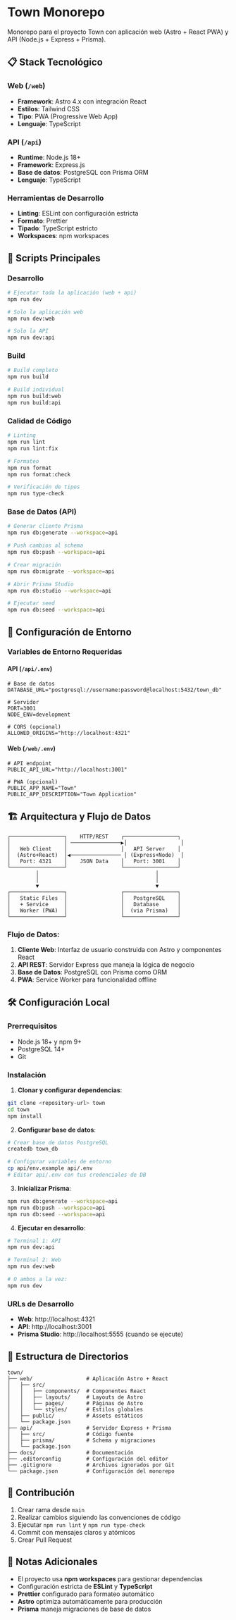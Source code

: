 # Town Monorepo

Monorepo para el proyecto Town con aplicación web (Astro + React PWA) y API (Node.js + Express + Prisma).

## 📋 Stack Tecnológico

### Web (`/web`)
- **Framework**: Astro 4.x con integración React
- **Estilos**: Tailwind CSS
- **Tipo**: PWA (Progressive Web App)
- **Lenguaje**: TypeScript

### API (`/api`)
- **Runtime**: Node.js 18+
- **Framework**: Express.js
- **Base de datos**: PostgreSQL con Prisma ORM
- **Lenguaje**: TypeScript

### Herramientas de Desarrollo
- **Linting**: ESLint con configuración estricta
- **Formato**: Prettier
- **Tipado**: TypeScript estricto
- **Workspaces**: npm workspaces

## 🚀 Scripts Principales

### Desarrollo
```bash
# Ejecutar toda la aplicación (web + api)
npm run dev

# Solo la aplicación web
npm run dev:web

# Solo la API
npm run dev:api
```

### Build
```bash
# Build completo
npm run build

# Build individual
npm run build:web
npm run build:api
```

### Calidad de Código
```bash
# Linting
npm run lint
npm run lint:fix

# Formateo
npm run format
npm run format:check

# Verificación de tipos
npm run type-check
```

### Base de Datos (API)
```bash
# Generar cliente Prisma
npm run db:generate --workspace=api

# Push cambios al schema
npm run db:push --workspace=api

# Crear migración
npm run db:migrate --workspace=api

# Abrir Prisma Studio
npm run db:studio --workspace=api

# Ejecutar seed
npm run db:seed --workspace=api
```

## 🔧 Configuración de Entorno

### Variables de Entorno Requeridas

#### API (`/api/.env`)
```env
# Base de datos
DATABASE_URL="postgresql://username:password@localhost:5432/town_db"

# Servidor
PORT=3001
NODE_ENV=development

# CORS (opcional)
ALLOWED_ORIGINS="http://localhost:4321"
```

#### Web (`/web/.env`)
```env
# API endpoint
PUBLIC_API_URL="http://localhost:3001"

# PWA (opcional)
PUBLIC_APP_NAME="Town"
PUBLIC_APP_DESCRIPTION="Town Application"
```

## 🏗️ Arquitectura y Flujo de Datos

```
┌─────────────────┐    HTTP/REST    ┌─────────────────┐
│                 │ ────────────────▶│                 │
│   Web Client    │                 │   API Server    │
│  (Astro+React)  │◀──────────────── │ (Express+Node)  │
│   Port: 4321    │    JSON Data    │   Port: 3001    │
└─────────────────┘                 └─────────────────┘
         │                                     │
         │                                     │
         ▼                                     ▼
┌─────────────────┐                 ┌─────────────────┐
│   Static Files  │                 │   PostgreSQL    │
│   + Service     │                 │   Database      │
│   Worker (PWA)  │                 │  (via Prisma)   │
└─────────────────┘                 └─────────────────┘
```

### Flujo de Datos:
1. **Cliente Web**: Interfaz de usuario construida con Astro y componentes React
2. **API REST**: Servidor Express que maneja la lógica de negocio
3. **Base de Datos**: PostgreSQL con Prisma como ORM
4. **PWA**: Service Worker para funcionalidad offline

## 🛠️ Configuración Local

### Prerrequisitos
- Node.js 18+ y npm 9+
- PostgreSQL 14+
- Git

### Instalación

1. **Clonar y configurar dependencias**:
```bash
git clone <repository-url> town
cd town
npm install
```

2. **Configurar base de datos**:
```bash
# Crear base de datos PostgreSQL
createdb town_db

# Configurar variables de entorno
cp api/env.example api/.env
# Editar api/.env con tus credenciales de DB
```

3. **Inicializar Prisma**:
```bash
npm run db:generate --workspace=api
npm run db:push --workspace=api
npm run db:seed --workspace=api
```

4. **Ejecutar en desarrollo**:
```bash
# Terminal 1: API
npm run dev:api

# Terminal 2: Web
npm run dev:web

# O ambos a la vez:
npm run dev
```

### URLs de Desarrollo
- **Web**: http://localhost:4321
- **API**: http://localhost:3001
- **Prisma Studio**: http://localhost:5555 (cuando se ejecute)

## 📁 Estructura de Directorios

```
town/
├── web/                 # Aplicación Astro + React
│   ├── src/
│   │   ├── components/  # Componentes React
│   │   ├── layouts/     # Layouts de Astro
│   │   ├── pages/       # Páginas de Astro
│   │   └── styles/      # Estilos globales
│   ├── public/          # Assets estáticos
│   └── package.json
├── api/                 # Servidor Express + Prisma
│   ├── src/             # Código fuente
│   ├── prisma/          # Schema y migraciones
│   └── package.json
├── docs/                # Documentación
├── .editorconfig        # Configuración del editor
├── .gitignore           # Archivos ignorados por Git
└── package.json         # Configuración del monorepo
```

## 🤝 Contribución

1. Crear rama desde `main`
2. Realizar cambios siguiendo las convenciones de código
3. Ejecutar `npm run lint` y `npm run type-check`
4. Commit con mensajes claros y atómicos
5. Crear Pull Request

## 📝 Notas Adicionales

- El proyecto usa **npm workspaces** para gestionar dependencias
- Configuración estricta de **ESLint** y **TypeScript**
- **Prettier** configurado para formateo automático
- **Astro** optimiza automáticamente para producción
- **Prisma** maneja migraciones de base de datos
